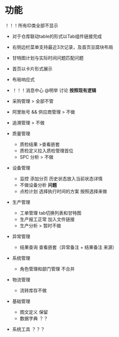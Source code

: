 # 功能
！！！所有ID类全部不显示
<!-- - 左侧边栏菜单支持拖拽 -->
- 对于仓库联动table的形式以Tab组件链接完成
- 右侧边栏菜单支持最近3次记录，及首页豆腐块布局
- 甘特图计划与实际时间问题匹配问题
- 首页以卡片形式展示
- 布局响应式
- ！！！消息中心 @明举 讨论 **按照现有逻辑**
- 采购管理 > 全部不管
- 阿里账号 && 供应商管理 > 不做
- 追溯管理 > 不做

- 质量管理
  - 质检结果 >查看嵌套
  - 质检定义拉入质检管理首位
  - SPC 分析 > 不做

- 设备管理
  - 监控 添加分页  历史状态放入当前状态详情
  - 不做设备分析
  **问题**
  - 点检计划 选择执行时间的方案 按照选择来做


- 生产管理
  - 工单管理 tab切换列表和甘特图
  - 生产报工正常 加入文件链接
  - 生产分析 > 暂时不做

- 异常管理
  - 结果查询 查看嵌套（异常备注 + 结果备注 来源）

- 系统管理
  - 角色管理和部门管理 不合并

- 物流管理
  - 流转库存不做


- 基础管理
  - 图文定义 保留
  - 数据字典 ？？

- 系统工具 ？？？

